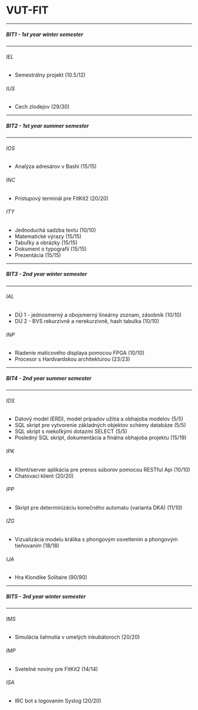 # VUT-FIT
---
##### BIT1 - 1st year winter semester
---

###### IEL 
 * Semestrálny projekt (10.5/12)

###### IUS 
 * Cech zlodejov (29/30)
---
##### BIT2 - 1st year summer semester
---

###### IOS 
 * Analýza adresárov v Bashi (15/15)

###### INC 
 * Prístupový terminál pre FitKit2 (20/20)

###### ITY
 * Jednoduchá sadzba textu (10/10)
 * Matematické výrazy (15/15)
 * Tabuľky a obrázky (15/15)
 * Dokument o typografii (15/15)
 * Prezentácia (15/15)
---
##### BIT3 - 2nd year winter semester
---
###### IAL 
 * DÚ 1 - jednosmerný a obojsmerný lineárny zoznam, zásobník (10/10)
 * DÚ 2 - BVS rekurzivně a nerekurzivně, hash tabulka (10/10)

###### INP 
 * Riadenie maticového displaya pomocou FPGA (10/10)
 * Procesor s Hardvardskou architektúrou (23/23)
---
##### BIT4 - 2nd year summer semester
---
###### IDS
 * Datový model (ERD), model prípadov užitia a obhajoba modelov (5/5)
 * SQL skript pre vytvorenie základných objektov schémy databáze (5/5)
 * SQL skript s niekoľkými dotazmi SELECT (5/5)
 * Posledný SQL skript, dokumentácia a finálna obhajoba projektu (15/19)

###### IPK 
 * Klient/server aplikácia pre prenos súborov pomocou RESTful Api (10/10)
 * Chatovací klient (20/20)
 
###### IPP 
 * Skript pre determinizáciu konečného automatu (varianta DKA) (11/10)

###### IZG 
 * Vizualizácia modelu králika s phongovým osvetlením a phongovým tieňovaním (18/18)

###### IJA 
 * Hra Klondike Solitaire (90/90)
---
##### BIT5 - 3rd year winter semester
---
###### IMS 
 * Simulácia liahnutia v umelých inkubátoroch (20/20)

###### IMP 
 * Svetelné noviny pre FitKit2 (14/14)

###### ISA 
 * IRC bot s logovaním Syslog (20/20)
